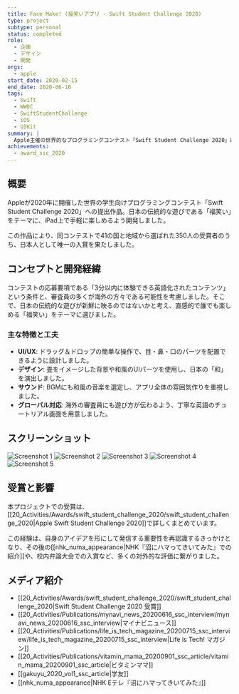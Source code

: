 ```yaml
---
title: Face Make! (福笑いアプリ - Swift Student Challenge 2020)
type: project
subtype: personal
status: completed
role:
  - 企画
  - デザイン
  - 開発
orgs:
  - apple
start_date: 2020-02-15
end_date: 2020-06-16
tags:
  - Swift
  - WWDC
  - SwiftStudentChallenge
  - iOS
  - UIKit
summary: |
  Apple主催の世界的なプログラミングコンテスト「Swift Student Challenge 2020」に応募し、日本人で唯一入賞した福笑いをテーマにしたiPadアプリ。
achievements:
  - award_ssc_2020
---
```

## 概要
Appleが2020年に開催した世界の学生向けプログラミングコンテスト「Swift Student Challenge 2020」への提出作品。日本の伝統的な遊びである「福笑い」をテーマに、iPad上で手軽に楽しめるよう開発しました。

この作品により、同コンテストで41の国と地域から選ばれた350人の受賞者のうち、日本人として唯一の入賞を果たしました。

## コンセプトと開発経緯
コンテストの応募要項である「3分以内に体験できる英語化されたコンテンツ」という条件と、審査員の多くが海外の方々である可能性を考慮しました。そこで、日本の伝統的な遊びが新鮮に映るのではないかと考え、直感的で誰でも楽しめる「福笑い」をテーマに選びました。

### 主な特徴と工夫
- **UI/UX**: ドラッグ＆ドロップの簡単な操作で、目・鼻・口のパーツを配置できるように設計しました。
- **デザイン**: 畳をイメージした背景や和風のUIパーツを使用し、日本の「和」を演出しました。
- **サウンド**: BGMにも和風の音楽を選定し、アプリ全体の雰囲気作りを重視しました。
- **グローバル対応**: 海外の審査員にも遊び方が伝わるよう、丁寧な英語のチュートリアル画面を用意しました。

## スクリーンショット
![Screenshot 1](../../../linked_assets/10_Projects/Personal/facemake/assets/facemake_screenshot_1.jpg)
![Screenshot 2](../../../linked_assets/10_Projects/Personal/facemake/assets/facemake_screenshot_2.jpg)
![Screenshot 3](../../../linked_assets/10_Projects/Personal/facemake/assets/facemake_screenshot_3.jpg)
![Screenshot 4](../../../linked_assets/10_Projects/Personal/facemake/assets/facemake_screenshot_4.jpg)
![Screenshot 5](../../../linked_assets/10_Projects/Personal/facemake/assets/facemake_screenshot_5.jpg)

## 受賞と影響
本プロジェクトでの受賞は、[[20_Activities/Awards/swift_student_challenge_2020/swift_student_challenge_2020|Apple Swift Student Challenge 2020]]で詳しくまとめています。

この経験は、自身のアイデアを形にして発信する重要性を再認識するきっかけとなり、その後の[[nhk_numa_appearance|NHK『沼にハマってきいてみた』での紹介]]や、校内弁論大会での入賞など、多くの対外的な評価に繋がりました。

## メディア紹介
- [[20_Activities/Awards/swift_student_challenge_2020/swift_student_challenge_2020|Swift Student Challenge 2020 受賞]]
- [[20_Activities/Publications/mynavi_news_20200616_ssc_interview/mynavi_news_20200616_ssc_interview|マイナビニュース]]
- [[20_Activities/Publications/life_is_tech_magazine_20200715_ssc_interview/life_is_tech_magazine_20200715_ssc_interview|Life is Tech! マガジン]]
- [[20_Activities/Publications/vitamin_mama_20200901_ssc_article/vitamin_mama_20200901_ssc_article|ビタミンママ]]
- [[gakuyu_2020_vol1_ssc_article|学友]]
- [[nhk_numa_appearance|NHK Eテレ『沼にハマってきいてみた』]]
